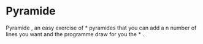 # Pyramide
Pyramide , an easy exercise of * pyramides that you can add a n number of lines you want and the programme draw for you the * .
